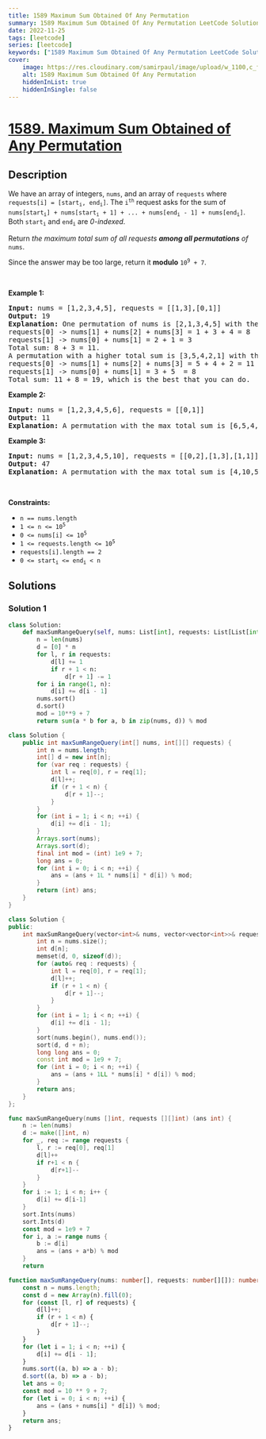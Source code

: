 ```yaml
---
title: 1589 Maximum Sum Obtained Of Any Permutation
summary: 1589 Maximum Sum Obtained Of Any Permutation LeetCode Solution Explained
date: 2022-11-25
tags: [leetcode]
series: [leetcode]
keywords: ["1589 Maximum Sum Obtained Of Any Permutation LeetCode Solution Explained in all languages", "1589 Maximum Sum Obtained Of Any Permutation", "LeetCode", "leetcode solution in Python3 C++ Java Go PHP Ruby Swift TypeScript Rust C# JavaScript C", "GeeksforGeeks", "InterviewBit", "Coding Ninjas", "HackerRank", "HackerEarth", "CodeChef", "TopCoder", "AlgoExpert", "freeCodeCamp", "Codeforces", "GitHub", "AtCoder", "Samir Paul"]
cover:
    image: https://res.cloudinary.com/samirpaul/image/upload/w_1100,c_fit,co_rgb:FFFFFF,l_text:Arial_75_bold:1589 Maximum Sum Obtained Of Any Permutation - Solution Explained/problem-solving.webp
    alt: 1589 Maximum Sum Obtained Of Any Permutation
    hiddenInList: true
    hiddenInSingle: false
---
```



# [1589. Maximum Sum Obtained of Any Permutation](https://leetcode.com/problems/maximum-sum-obtained-of-any-permutation)


## Description

<p>We have an array of integers, <code>nums</code>, and an array of <code>requests</code> where <code>requests[i] = [start<sub>i</sub>, end<sub>i</sub>]</code>. The <code>i<sup>th</sup></code> request asks for the sum of <code>nums[start<sub>i</sub>] + nums[start<sub>i</sub> + 1] + ... + nums[end<sub>i</sub> - 1] + nums[end<sub>i</sub>]</code>. Both <code>start<sub>i</sub></code> and <code>end<sub>i</sub></code> are <em>0-indexed</em>.</p>

<p>Return <em>the maximum total sum of all requests <strong>among all permutations</strong> of</em> <code>nums</code>.</p>

<p>Since the answer may be too large, return it <strong>modulo</strong> <code>10<sup>9</sup> + 7</code>.</p>

<p>&nbsp;</p>
<p><strong class="example">Example 1:</strong></p>

<pre>
<strong>Input:</strong> nums = [1,2,3,4,5], requests = [[1,3],[0,1]]
<strong>Output:</strong> 19
<strong>Explanation:</strong> One permutation of nums is [2,1,3,4,5] with the following result: 
requests[0] -&gt; nums[1] + nums[2] + nums[3] = 1 + 3 + 4 = 8
requests[1] -&gt; nums[0] + nums[1] = 2 + 1 = 3
Total sum: 8 + 3 = 11.
A permutation with a higher total sum is [3,5,4,2,1] with the following result:
requests[0] -&gt; nums[1] + nums[2] + nums[3] = 5 + 4 + 2 = 11
requests[1] -&gt; nums[0] + nums[1] = 3 + 5  = 8
Total sum: 11 + 8 = 19, which is the best that you can do.
</pre>

<p><strong class="example">Example 2:</strong></p>

<pre>
<strong>Input:</strong> nums = [1,2,3,4,5,6], requests = [[0,1]]
<strong>Output:</strong> 11
<strong>Explanation:</strong> A permutation with the max total sum is [6,5,4,3,2,1] with request sums [11].</pre>

<p><strong class="example">Example 3:</strong></p>

<pre>
<strong>Input:</strong> nums = [1,2,3,4,5,10], requests = [[0,2],[1,3],[1,1]]
<strong>Output:</strong> 47
<strong>Explanation:</strong> A permutation with the max total sum is [4,10,5,3,2,1] with request sums [19,18,10].</pre>

<p>&nbsp;</p>
<p><strong>Constraints:</strong></p>

<ul>
	<li><code>n == nums.length</code></li>
	<li><code>1 &lt;= n &lt;= 10<sup>5</sup></code></li>
	<li><code>0 &lt;= nums[i]&nbsp;&lt;= 10<sup>5</sup></code></li>
	<li><code>1 &lt;= requests.length &lt;=&nbsp;10<sup>5</sup></code></li>
	<li><code>requests[i].length == 2</code></li>
	<li><code>0 &lt;= start<sub>i</sub>&nbsp;&lt;= end<sub>i</sub>&nbsp;&lt;&nbsp;n</code></li>
</ul>

## Solutions

### Solution 1

<!-- tabs:start -->

```python
class Solution:
    def maxSumRangeQuery(self, nums: List[int], requests: List[List[int]]) -> int:
        n = len(nums)
        d = [0] * n
        for l, r in requests:
            d[l] += 1
            if r + 1 < n:
                d[r + 1] -= 1
        for i in range(1, n):
            d[i] += d[i - 1]
        nums.sort()
        d.sort()
        mod = 10**9 + 7
        return sum(a * b for a, b in zip(nums, d)) % mod
```

```java
class Solution {
    public int maxSumRangeQuery(int[] nums, int[][] requests) {
        int n = nums.length;
        int[] d = new int[n];
        for (var req : requests) {
            int l = req[0], r = req[1];
            d[l]++;
            if (r + 1 < n) {
                d[r + 1]--;
            }
        }
        for (int i = 1; i < n; ++i) {
            d[i] += d[i - 1];
        }
        Arrays.sort(nums);
        Arrays.sort(d);
        final int mod = (int) 1e9 + 7;
        long ans = 0;
        for (int i = 0; i < n; ++i) {
            ans = (ans + 1L * nums[i] * d[i]) % mod;
        }
        return (int) ans;
    }
}
```

```cpp
class Solution {
public:
    int maxSumRangeQuery(vector<int>& nums, vector<vector<int>>& requests) {
        int n = nums.size();
        int d[n];
        memset(d, 0, sizeof(d));
        for (auto& req : requests) {
            int l = req[0], r = req[1];
            d[l]++;
            if (r + 1 < n) {
                d[r + 1]--;
            }
        }
        for (int i = 1; i < n; ++i) {
            d[i] += d[i - 1];
        }
        sort(nums.begin(), nums.end());
        sort(d, d + n);
        long long ans = 0;
        const int mod = 1e9 + 7;
        for (int i = 0; i < n; ++i) {
            ans = (ans + 1LL * nums[i] * d[i]) % mod;
        }
        return ans;
    }
};
```

```go
func maxSumRangeQuery(nums []int, requests [][]int) (ans int) {
	n := len(nums)
	d := make([]int, n)
	for _, req := range requests {
		l, r := req[0], req[1]
		d[l]++
		if r+1 < n {
			d[r+1]--
		}
	}
	for i := 1; i < n; i++ {
		d[i] += d[i-1]
	}
	sort.Ints(nums)
	sort.Ints(d)
	const mod = 1e9 + 7
	for i, a := range nums {
		b := d[i]
		ans = (ans + a*b) % mod
	}
	return
```

```ts
function maxSumRangeQuery(nums: number[], requests: number[][]): number {
    const n = nums.length;
    const d = new Array(n).fill(0);
    for (const [l, r] of requests) {
        d[l]++;
        if (r + 1 < n) {
            d[r + 1]--;
        }
    }
    for (let i = 1; i < n; ++i) {
        d[i] += d[i - 1];
    }
    nums.sort((a, b) => a - b);
    d.sort((a, b) => a - b);
    let ans = 0;
    const mod = 10 ** 9 + 7;
    for (let i = 0; i < n; ++i) {
        ans = (ans + nums[i] * d[i]) % mod;
    }
    return ans;
}
```

<!-- tabs:end -->

<!-- end -->

